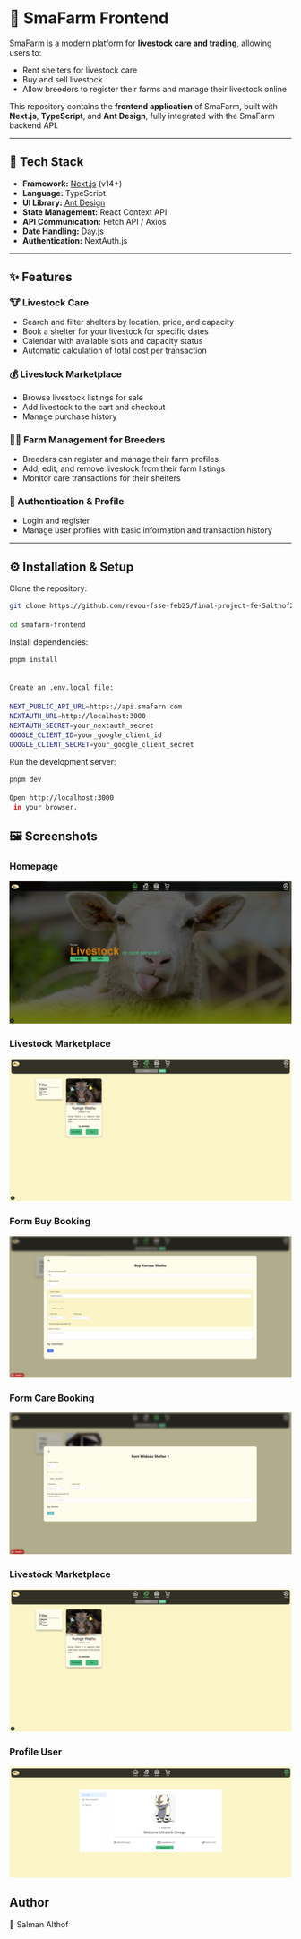 # 🐄 SmaFarm Frontend

SmaFarm is a modern platform for **livestock care and trading**, allowing users to:
- Rent shelters for livestock care
- Buy and sell livestock
- Allow breeders to register their farms and manage their livestock online

This repository contains the **frontend application** of SmaFarm, built with **Next.js**, **TypeScript**, and **Ant Design**, fully integrated with the SmaFarm backend API.

---

## 🚀 Tech Stack

- **Framework:** [Next.js](https://nextjs.org/) (v14+)
- **Language:** TypeScript
- **UI Library:** [Ant Design](https://ant.design/)
- **State Management:** React Context API
- **API Communication:** Fetch API / Axios
- **Date Handling:** Day.js
- **Authentication:** NextAuth.js

---

## ✨ Features

### 🐮 Livestock Care
- Search and filter shelters by location, price, and capacity  
- Book a shelter for your livestock for specific dates  
- Calendar with available slots and capacity status  
- Automatic calculation of total cost per transaction  

### 💰 Livestock Marketplace
- Browse livestock listings for sale
- Add livestock to the cart and checkout
- Manage purchase history

### 👨‍🌾 Farm Management for Breeders
- Breeders can register and manage their farm profiles
- Add, edit, and remove livestock from their farm listings
- Monitor care transactions for their shelters

### 🔐 Authentication & Profile
- Login and register 
- Manage user profiles with basic information and transaction history  

---

## ⚙️ Installation & Setup

Clone the repository:
```bash
git clone https://github.com/revou-fsse-feb25/final-project-fe-Salthof28.git

cd smafarm-frontend
```

Install dependencies:
```bash
pnpm install


Create an .env.local file:

NEXT_PUBLIC_API_URL=https://api.smafarn.com
NEXTAUTH_URL=http://localhost:3000
NEXTAUTH_SECRET=your_nextauth_secret
GOOGLE_CLIENT_ID=your_google_client_id
GOOGLE_CLIENT_SECRET=your_google_client_secret
```
Run the development server:
```bash
pnpm dev

Open http://localhost:3000
 in your browser.
```

## 🖼️ Screenshots
### Homepage
![](./public/ss/home.png) 
### Livestock Marketplace
![](./public/ss/livestock.png)
### Form Buy Booking
![](./public/ss/formBuy.png) 
### Form Care Booking
![](./public/ss/formCare.png) 
### Livestock Marketplace
![](./public/ss/livestock.png)
### Profile User
![](./public/ss/profile.png)

## Author
🔧 Salman Althof